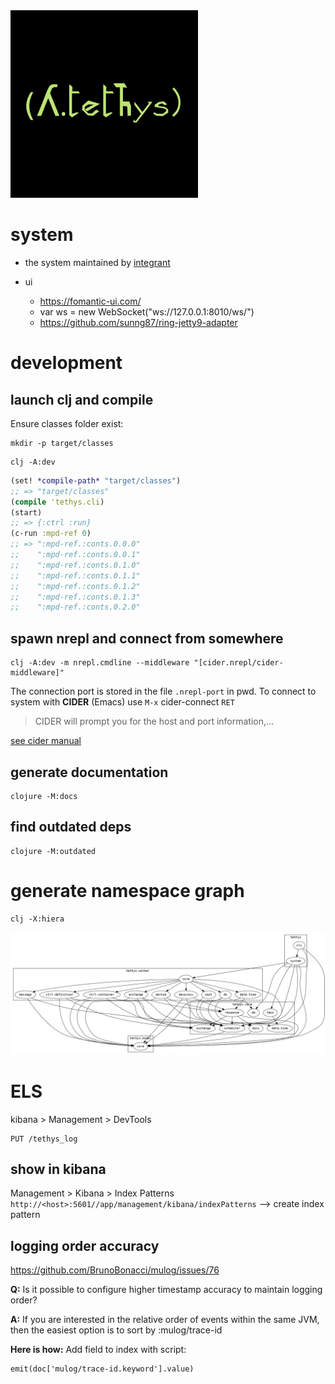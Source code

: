 <img src="logo.png" alt="tethys" id="logo" width="300px">



# system

* the system maintained by
  [integrant](https://github.com/weavejester/integrant)

* ui 
  * https://fomantic-ui.com/
  * var ws = new WebSocket("ws://127.0.0.1:8010/ws/")
  * https://github.com/sunng87/ring-jetty9-adapter
  
# development

## launch clj and compile

Ensure classes folder exist:
```shell
mkdir -p target/classes
```

```shell
clj -A:dev
```

```clojure
(set! *compile-path* "target/classes")
;; => "target/classes"
(compile 'tethys.cli) 
(start)
;; => {:ctrl :run}
(c-run :mpd-ref 0)
;; => ":mpd-ref.:conts.0.0.0"
;;    ":mpd-ref.:conts.0.0.1"
;;    ":mpd-ref.:conts.0.1.0"
;;    ":mpd-ref.:conts.0.1.1"
;;    ":mpd-ref.:conts.0.1.2"
;;    ":mpd-ref.:conts.0.1.3"
;;    ":mpd-ref.:conts.0.2.0"
```


## spawn nrepl and connect from somewhere

```shell
clj -A:dev -m nrepl.cmdline --middleware "[cider.nrepl/cider-middleware]"
```
The connection port is stored in the file `.nrepl-port` in pwd. 
To connect to system with  **CIDER** (Emacs) use  `M-x` cider-connect `RET`

> CIDER will prompt you for the host and port information,...

[see cider manual](https://docs.cider.mx/cider/basics/up_and_running.html#connect-to-a-running-nrepl-server)

## generate documentation

```shell
clojure -M:docs
```

## find outdated deps

```shell
clojure -M:outdated
```

# generate namespace graph

```shell
clj -X:hiera
```

<img src="namespaces.png" alt="tethys ns" id="ns" width="800px">


# ELS

kibana > Management > DevTools

```
PUT /tethys_log
```

## show in kibana

Management > Kibana > Index Patterns
`http://<host>:5601//app/management/kibana/indexPatterns`
--> create index pattern


## logging order accuracy

https://github.com/BrunoBonacci/mulog/issues/76

**Q:** Is it possible to configure higher timestamp accuracy to maintain logging order?

**A:** If you are interested in the relative order of events within the same JVM, then the easiest option is to sort by :mulog/trace-id

**Here is how:** Add field to index with script:

```
emit(doc['mulog/trace-id.keyword'].value)
```
